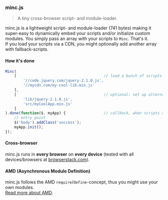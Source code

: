 ### minc.js

> A tiny cross-browser script- and module-loader.

minc.js is a lightweight script- and module-loader (741 bytes) making it super-easy to dynamically embed your scripts and/or initialize custom modules.
You simply pass an array with your scripts to `Minc`. That's it.<br>
If you load your scripts via a CDN, you might optionally add another array with fallback-scripts.<br>
 
#### How it's done
 
```javascript
Minc(
	[										// load a bunch of scripts
		'//code.jquery.com/jquery-2.1.0.js',
		'//mycdn.com/my-cool-lib.min.js'
	],
	[										// optional: set up alternatives, if the CDN is down...
		'lib/jquery-2.1.0.js',
		'src/myCoolApp.min.js'
	]
).done(function($, myApp) {					// callback, when scripts are being loaded
	// entry point
	$('body').addClass('success');
	myApp.init();
});
```

#### Cross-browser

minc.js runs in **every browser** on **every device** (tested with all devices/browsers at [browserstack.com](http://www.browserstack.com/screenshots)).

#### AMD (Asynchronous Module Definition)

minc.js follows the AMD `require`/`define`-concept, thus you might use your own modules.<br>
[Read more about AMD](http://addyosmani.com/writing-modular-js/).